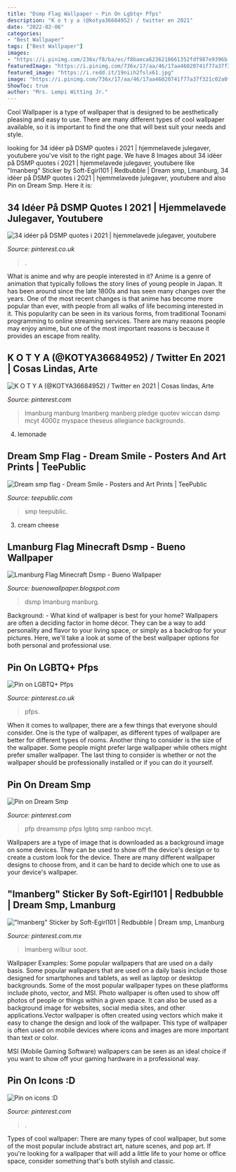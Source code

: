 ```yaml
---
title: "Dsmp Flag Wallpaper ~ Pin On Lgbtq+ Pfps"
description: "K o t y a (@kotya36684952) / twitter en 2021"
date: "2022-02-06"
categories:
- "Best Wallpaper"
tags: ["Best Wallpaper"]
images:
- "https://i.pinimg.com/236x/f8/ba/ec/f8baeca6236218661352fdf987e9396b.jpg?nii=t"
featuredImage: "https://i.pinimg.com/736x/17/aa/46/17aa46020741f77a37f321c02a0f4943.jpg"
featured_image: "https://i.redd.it/19niih2fslx61.jpg"
image: "https://i.pinimg.com/736x/17/aa/46/17aa46020741f77a37f321c02a0f4943.jpg"
ShowToc: true
author: "Mrs. Lempi Witting Jr."
---
```



Cool Wallpaper is a type of wallpaper that is designed to be aesthetically pleasing and easy to use. There are many different types of cool wallpaper available, so it is important to find the one that will best suit your needs and style.

	

		
looking for 34 idéer på DSMP quotes i 2021 | hjemmelavede julegaver, youtubere you've visit to the right page. We have 8 Images about 34 idéer på DSMP quotes i 2021 | hjemmelavede julegaver, youtubere like &quot;lmanberg&quot; Sticker by Soft-Egirl101 | Redbubble | Dream smp, Lmanburg, 34 idéer på DSMP quotes i 2021 | hjemmelavede julegaver, youtubere and also Pin on Dream Smp. Here it is:
		
    
## 34 Idéer På DSMP Quotes I 2021 | Hjemmelavede Julegaver, Youtubere

<img loading=lazy src="https://i.pinimg.com/474x/0c/b4/bb/0cb4bbf982c77f20d705ade45325de09.jpg" onerror="this.onerror=null;this.src='https://tse4.mm.bing.net/th?id=OIP.1l9fqJU3RV0UYwMouHBIGwAAAA&amp;pid=15.1';" alt="34 idéer på DSMP quotes i 2021 | hjemmelavede julegaver, youtubere">

_Source: pinterest.co.uk_

>. 

	

What is anime and why are people interested in it?
Anime is a genre of animation that typically follows the story lines of young people in Japan. It has been around since the late 1800s and has seen many changes over the years. One of the most recent changes is that anime has become more popular than ever, with people from all walks of life becoming interested in it. This popularity can be seen in its various forms, from traditional Toonami programming to online streaming services. There are many reasons people may enjoy anime, but one of the most important reasons is because it provides an escape from reality.

    
## K O T Y A (@KOTYA36684952) / Twitter En 2021 | Cosas Lindas, Arte

<img loading=lazy src="https://i.pinimg.com/236x/8d/50/0e/8d500e7e3d3146aa065809ddfc7bac25.jpg?nii=t" onerror="this.onerror=null;this.src='https://tse1.mm.bing.net/th?id=OIP.TgPeWrenB29mDmGo2eL1eQAAAA&amp;pid=15.1';" alt="K O T Y A (@KOTYA36684952) / Twitter en 2021 | Cosas lindas, Arte">

_Source: pinterest.com_

>lmanburg manburg lmanberg manberg pledge quotev wiccan dsmp mcyt 4000z myspace theseus allegiance backgrounds. 

	

4. lemonade 

    
## Dream Smp Flag - Dream Smile - Posters And Art Prints | TeePublic

<img loading=lazy src="https://res.cloudinary.com/teepublic/image/private/s--ME-O49bx--/t_Preview/b_rgb:191919,c_lpad,f_jpg,h_630,q_90,w_1200/v1608241669/production/designs/17522047_0.jpg" onerror="this.onerror=null;this.src='https://tse4.mm.bing.net/th?id=OIP.kPSY21mnFILpRRAZ-6xmagHaD4&amp;pid=15.1';" alt="Dream smp flag - Dream Smile - Posters and Art Prints | TeePublic">

_Source: teepublic.com_

>smp teepublic. 

	

3. cream cheese 

    
## Lmanburg Flag Minecraft Dsmp - Bueno Wallpaper

<img loading=lazy src="https://i.redd.it/19niih2fslx61.jpg" onerror="this.onerror=null;this.src='https://tse2.mm.bing.net/th?id=OIP.G6qAOltwyry7x5ybOs3j_gHaFj&amp;pid=15.1';" alt="Lmanburg Flag Minecraft Dsmp - Bueno Wallpaper">

_Source: buenowallpaper.blogspot.com_

>dsmp lmanburg manburg. 

	

Background: - What kind of wallpaper is best for your home?
Wallpapers are often a deciding factor in home décor. They can be a way to add personality and flavor to your living space, or simply as a backdrop for your pictures. Here, we'll take a look at some of the best wallpaper options for both personal and professional use.

    
## Pin On LGBTQ+ Pfps

<img loading=lazy src="https://i.pinimg.com/736x/48/0b/2d/480b2d84add5cf0fee8d1a09f2208046.jpg" onerror="this.onerror=null;this.src='https://tse4.mm.bing.net/th?id=OIP.ve9qPuBb462gDtpUjY4K8wHaHa&amp;pid=15.1';" alt="Pin on LGBTQ+ Pfps">

_Source: pinterest.co.uk_

>pfps. 

	

When it comes to wallpaper, there are a few things that everyone should consider. One is the type of wallpaper, as different types of wallpaper are better for different types of rooms. Another thing to consider is the size of the wallpaper. Some people might prefer large wallpaper while others might prefer smaller wallpaper. The last thing to consider is whether or not the wallpaper should be professionally installed or if you can do it yourself.

    
## Pin On Dream Smp

<img loading=lazy src="https://i.pinimg.com/originals/a2/bf/6a/a2bf6a341d653f7b8d48f20b8e0eeaca.jpg" onerror="this.onerror=null;this.src='https://tse2.mm.bing.net/th?id=OIP.r5RJNX_q8EMqXquv8RbzzAHaEl&amp;pid=15.1';" alt="Pin on Dream Smp">

_Source: pinterest.com_

>pfp dreamsmp pfps lgbtq smp ranboo mcyt. 

	

Wallpapers are a type of image that is downloaded as a background image on some devices. They can be used to show off the device's design or to create a custom look for the device. There are many different wallpaper designs to choose from, and it can be hard to decide which one to use as your device's wallpaper.

    
## &quot;lmanberg&quot; Sticker By Soft-Egirl101 | Redbubble | Dream Smp, Lmanburg

<img loading=lazy src="https://i.pinimg.com/736x/17/aa/46/17aa46020741f77a37f321c02a0f4943.jpg" onerror="this.onerror=null;this.src='https://tse3.mm.bing.net/th?id=OIP.yTwZ3QJpogRKYLbcHv5JRwHaHa&amp;pid=15.1';" alt="&quot;lmanberg&quot; Sticker by Soft-Egirl101 | Redbubble | Dream smp, Lmanburg">

_Source: pinterest.com.mx_

>lmanberg wilbur soot. 

	

Wallpaper Examples: Some popular wallpapers that are used on a daily basis.
Some popular wallpapers that are used on a daily basis include those designed for smartphones and tablets, as well as laptop or desktop backgrounds. Some of the most popular wallpaper types on these platforms include photo, vector, and MSI. 
Photo wallpaper is often used to show off photos of people or things within a given space. It can also be used as a background image for websites, social media sites, and other applications.Vector wallpaper is often created using vectors which make it easy to change the design and look of the wallpaper. This type of wallpaper is often used on mobile devices where icons and images are more important than text or color. 

MSI (Mobile Gaming Software) wallpapers can be seen as an ideal choice if you want to show off your gaming hardware in a professional way.

    
## Pin On Icons :D

<img loading=lazy src="https://i.pinimg.com/236x/f8/ba/ec/f8baeca6236218661352fdf987e9396b.jpg?nii=t" onerror="this.onerror=null;this.src='https://tse1.mm.bing.net/th?id=OIP.LAqf4BiQslCmoSQB5KLCggAAAA&amp;pid=15.1';" alt="Pin on icons :D">

_Source: pinterest.com_

>. 

	

Types of cool wallpaper:
There are many types of cool wallpaper, but some of the most popular include abstract art, nature scenes, and pop art. If you're looking for a wallpaper that will add a little life to your home or office space, consider something that's both stylish and classic.

